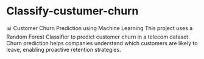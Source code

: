 # Classify-custumer-churn
📊 Customer Churn Prediction using Machine Learning This project uses a Random Forest Classifier to predict customer churn in a telecom dataset. Churn prediction helps companies understand which customers are likely to leave, enabling proactive retention strategies.
